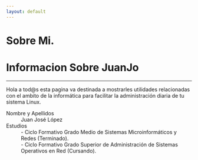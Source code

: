 ```yaml
---
layout: default
---
```


# [](#header-1)Sobre Mi.
# [](#header-2)Informacion Sobre JuanJo
***
Hola a tod@s esta pagina va destinada a mostrarles utilidades relacionadas con el ambito de la informática para facilitar la administración diaria de tu sistema Linux.
<dl>
<dt>Nombre y Apellidos</dt>
<dd>Juan José López</dd>
<dt>Estudios</dt>
<dd>- Ciclo Formativo Grado Medio de Sistemas Microinformáticos y Redes (Terminado).</dd>
<dd>- Ciclo Formativo Grado Superior de Administración de Sistemas Operativos en Red (Cursando).</dd>
</dl>
